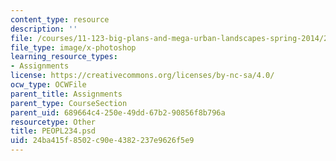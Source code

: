 ```yaml
---
content_type: resource
description: ''
file: /courses/11-123-big-plans-and-mega-urban-landscapes-spring-2014/24ba415f8502c90e4382237e9626f5e9_PEOPL234.psd
file_type: image/x-photoshop
learning_resource_types:
- Assignments
license: https://creativecommons.org/licenses/by-nc-sa/4.0/
ocw_type: OCWFile
parent_title: Assignments
parent_type: CourseSection
parent_uid: 689664c4-250e-49dd-67b2-90856f8b796a
resourcetype: Other
title: PEOPL234.psd
uid: 24ba415f-8502-c90e-4382-237e9626f5e9
---
```

